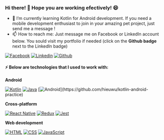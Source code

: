 ### Hi there! 👋 Hope you are working efectively! 😄

- 🌱 I’m currently learning Kotlin for Android development. If you need a mobile development enthusiast to join in your amazing pet project, just send me a message !
- 📫 How to reach me: Just message me on Facebook or LinkedIn account below. You sould visit my portfolio if needed (click on the **Github badge** next to the LinkedIn badge)
<!--
**hieuwu/hieuwu** is a ✨ _special_ ✨ repository because its `README.md` (this file) appears on your GitHub profile.

Here are some ideas to get you started:

- 🔭 I’m currently working on ...
- 👯 I’m looking to collaborate on ...
- 🤔 I’m looking for help with ...
- 💬 Ask me about ...
- 📫 How to reach me: ...
- 😄 Pronouns: ...
- ⚡ Fun fact: ...
-->

[![Facebook](https://img.shields.io/badge/facebook-%231877F2.svg?&style=for-the-badge&logo=facebook&logoColor=white)](https://www.facebook.com/vu.hieu.5500/)
[![Linkedin](https://img.shields.io/badge/linkedin-%230077B5.svg?&style=for-the-badge&logo=linkedin&logoColor=white)](https://www.linkedin.com/in/hieuvu99)
[![Github](http://img.shields.io/badge/github-%231877F2.svg?&style=for-the-badge&logo=github&logoColor=white&color=black)](https://hieuwu.github.io/)

#### ⚡  Below are technologies that I used to work with:

**Android**

[![Kotlin](https://img.shields.io/badge/kotlin-%23FF5722.svg?&style=for-the-badge&logo=kotlin&logoColor=white)](https://github.com/hieuwu/kotlin-android-practice)
[![Java](https://img.shields.io/badge/Java-%23FFac45.svg?&style=for-the-badge&logo=java&logoColor=white&color=yellow)](https://github.com/hieuwu/kotlin-android-practice)
[![Android](https://img.shields.io/badge/android-teal.svg?&style=for-the-badge&logo=android&logoColor=white")](https://github.com/hieuwu/kotlin-android-practice)

**Cross-platform**

[![React Native](https://img.shields.io/badge/React%20Native-%23FFac45.svg?&style=for-the-badge&logo=react&logoColor=blue&color=lightgrey)](https://github.com/hieuwu/kotlin-android-practice)
[![Redux](https://img.shields.io/badge/Redux-%23FFac45.svg?&style=for-the-badge&logo=redux&logoColor=white&color=blueviolet)](https://github.com/hieuwu/kotlin-android-practice)
[![Jest](https://img.shields.io/badge/Jest-%23FFac45.svg?&style=for-the-badge&logo=jest&logoColor=white&color=critical)](https://github.com/hieuwu/kotlin-android-practice)

**Web development**

[![HTML](https://img.shields.io/badge/HTML-%23FFac45.svg?&style=for-the-badge&logo=html5&logoColor=white&color=orange)](https://github.com/hieuwu/kotlin-android-practice)
[![CSS](https://img.shields.io/badge/CSS-%23FFac45.svg?&style=for-the-badge&logo=css3&logoColor=white&color=blue)](https://github.com/hieuwu/kotlin-android-practice)
[![JavaScript](https://img.shields.io/badge/JAVASCRIPT-%23FFac45.svg?&style=for-the-badge&logo=javascript&logoColor=white&color=yellow)](https://github.com/hieuwu/kotlin-android-practice)
